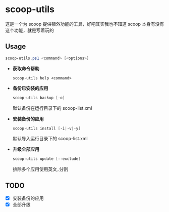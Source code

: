 # scoop-utils

这是一个为 scoop 提供额外功能的工具，好吧其实我也不知道 scoop 本身有没有这个功能，就是写着玩的

## Usage

```powershell
scoop-utils.ps1 <command> [<options>]
```

- **获取命令帮助**

  ```powershell**
  scoop-utils help <command>
  ```

- **备份已安装的应用**

  ```powershell
  scoop-utils backup [-o]
  ```

  默认备份在运行目录下的 scoop-list.xml

- **安装备份的应用**

  ```powershell
  scoop-utils install [-i|-v|-y]
  ```

  默认导入运行目录下的 scoop-list.xml

- **升级全部应用**
  ```powershell
  scoop-utils update [--exclude]
  ```
  排除多个应用使用英文`,`分割

## TODO

- [x] 安装备份的应用
- [x] 全部升级

